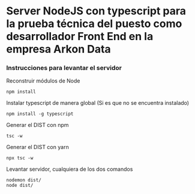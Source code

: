 
# Server NodeJS con typescript para la prueba técnica del puesto como desarrollador Front End en la empresa Arkon Data

### Instrucciones para levantar el servidor

Reconstruir módulos de Node
```
npm install
```

Instalar typescript de manera global (Si es que no se encuentra instalado)
```
npm install -g typescript
```

Generar el DIST con npm
````
tsc -w
````

Generar el DIST con yarn
````
npx tsc -w
````

Levantar servidor, cualquiera de los dos comandos
````
nodemon dist/
node dist/
````